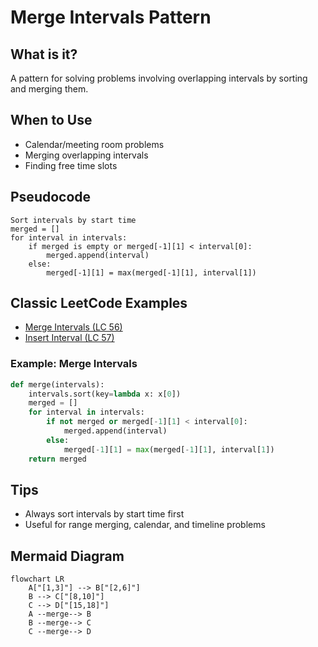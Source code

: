 # Merge Intervals Pattern

## What is it?
A pattern for solving problems involving overlapping intervals by sorting and merging them.

## When to Use
- Calendar/meeting room problems
- Merging overlapping intervals
- Finding free time slots

## Pseudocode
```text
Sort intervals by start time
merged = []
for interval in intervals:
    if merged is empty or merged[-1][1] < interval[0]:
        merged.append(interval)
    else:
        merged[-1][1] = max(merged[-1][1], interval[1])
```

## Classic LeetCode Examples
- [Merge Intervals (LC 56)](https://leetcode.com/problems/merge-intervals/)
- [Insert Interval (LC 57)](https://leetcode.com/problems/insert-interval/)

### Example: Merge Intervals
```python
def merge(intervals):
    intervals.sort(key=lambda x: x[0])
    merged = []
    for interval in intervals:
        if not merged or merged[-1][1] < interval[0]:
            merged.append(interval)
        else:
            merged[-1][1] = max(merged[-1][1], interval[1])
    return merged
```

## Tips
- Always sort intervals by start time first
- Useful for range merging, calendar, and timeline problems

## Mermaid Diagram

```mermaid
flowchart LR
    A["[1,3]"] --> B["[2,6]"]
    B --> C["[8,10]"]
    C --> D["[15,18]"]
    A --merge--> B
    B --merge--> C
    C --merge--> D
``` 